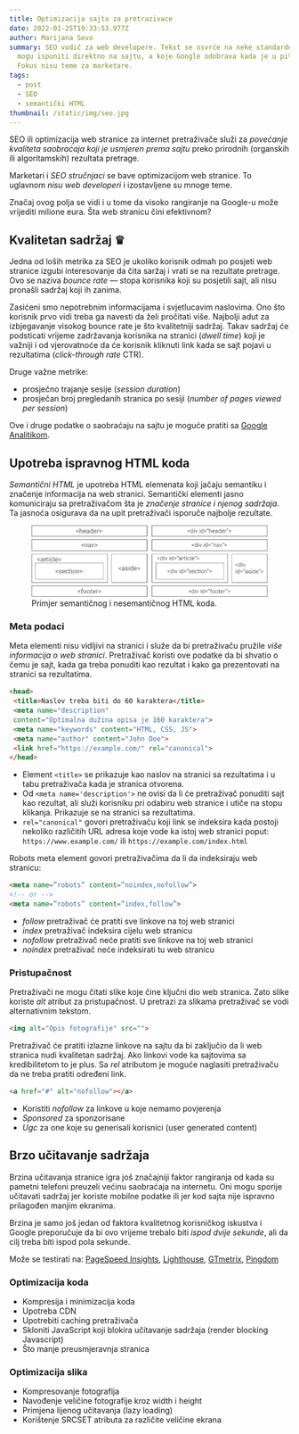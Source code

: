 ```yaml
---
title: Optimizacija sajta za pretrazivace
date: 2022-01-25T19:33:53.977Z
author: Marijana Sevo
summary: SEO vodič za web developere. Tekst se osvrće na neke standarde koji se
  mogu ispuniti direktno na sajtu, a koje Google odobrava kada je u pitanju SEO.
  Fokus nisu teme za marketare.
tags:
  - post
  - SEO
  - semantički HTML
thumbnail: /static/img/seo.jpg
---
```


SEO ili optimizacija web stranice za internet pretraživače služi za <em>povećanje kvaliteta saobraćaja koji je usmjeren prema sajtu</em> preko prirodnih (organskih ili algoritamskih) rezultata pretrage.

<p class="tip right-tip" style="--span-row: 2;">Marketari i <em>SEO stručnjaci</em> se bave optimizacijom web stranice. To uglavnom <em>nisu web developeri</em> i izostavljene su mnoge teme.</p>

Značaj ovog polja se vidi i u tome da visoko rangiranje na Google-u može vrijediti milione eura. Šta web stranicu čini efektivnom?


## Kvalitetan sadržaj ♛ 
Jedna od loših metrika za SEO je ukoliko korisnik odmah po posjeti web stranice izgubi interesovanje da čita saržaj i vrati se na rezultate pretrage. Ovo se naziva <em>bounce rate</em> — stopa korisnika koji su posjetili sajt, ali nisu pronašli sadržaj koji ih zanima. 

Zasićeni smo nepotrebnim informacijama i svjetlucavim naslovima. Ono što korisnik prvo vidi treba ga navesti da želi pročitati više. Najbolji adut za izbjegavanje visokog bounce rate je što kvalitetniji sadržaj.
Takav sadržaj će podsticati vrijeme zadržavanja korisnika na stranici (<em>dwell time</em>) koji je važniji i od vjerovatnoće da će korisnik kliknuti link kada se sajt pojavi u rezultatima (<em>click-through rate</em> CTR). 

Druge važne metrike:
+ <span>prosječno trajanje sesije (<em>session duration</em>)</span>
+ <span>prosječan broj pregledanih stranica po sesiji (<em>number of pages viewed per session</em>)</span>

Ove i druge podatke o saobraćaju na sajtu je moguće pratiti sa [Google Analitikom](https://analytics.google.com/analytics/web/). 


## Upotreba ispravnog HTML koda
<em>Semantični HTML</em> je upotreba HTML elemenata koji jačaju semantiku i značenje informacija na web stranici. Semantički elementi jasno komuniciraju sa pretraživačom šta je <em>značenje stranice i njenog sadržaja</em>. Ta jasnoća osigurava da na upit pretraživači isporuče najbolje rezultate.

<figure>
<img src="/static/img/semantic-vs-non-semantic-html.JPG" alt="Semantic and non-semantic HTML"> 
 <figcaption>Primjer semantičnog i nesemantičnog HTML koda.</figcaption>
</figure>



### Meta podaci

Meta elementi nisu vidljivi na stranici i služe da bi pretraživaču pružile <em>više informacija o web stranici</em>. Pretraživač koristi ove podatke da bi shvatio o čemu je sajt, kada ga treba ponuditi kao rezultat i kako ga prezentovati na stranici sa rezultatima.

``` html
<head>
 <title>Naslov treba biti do 60 karaktera</title>
 <meta name="description" 
 content="Optimalna dužina opisa je 160 karaktera">
 <meta name="keywords" content="HTML, CSS, JS">
 <meta name="author" content="John Doe">
 <link href="https://example.com/" rel="canonical">
</head>
```

+ <span>Element `<title>` se prikazuje kao naslov na stranici sa rezultatima i u tabu pretraživača kada je stranica otvorena.</span>
+ <span>Od `<meta name='description'>` ne ovisi da li će pretraživač ponuditi sajt kao rezultat, ali služi korisniku pri odabiru web stranice i utiče na stopu klikanja. Prikazuje se na stranici sa rezultatima.</span>
+ <span>`rel="canonical"` govori pretraživaču koji link se indeksira kada postoji nekoliko različitih URL adresa koje vode ka istoj web stranici poput: `https://www.example.com/` ili `https://example.com/index.html`</span>

Robots meta element govori pretraživačima da li da indeksiraju web stranicu:

``` html
<meta name=”robots” content=”noindex,nofollow”>
<!-- or -->
<meta name=”robots” content=”index,follow”>
```

+ <span><em>follow</em> pretraživač će pratiti sve linkove na toj web stranici</span>
+ <span><em>index</em> pretraživač indeksira cijelu web stranicu</span>
+ <span><em>nofollow</em> pretraživač neće pratiti sve linkove na toj web stranici</span>
+ <span><em>noindex</em> pretraživač neće indeksirati tu web stranicu</span>

### Pristupačnost

Pretraživači ne mogu čitati slike koje čine ključni dio web stranica. Zato slike koriste <em>alt</em> atribut za pristupačnost. U pretrazi za slikama pretraživač se vodi alternativnim tekstom.

``` html
<img alt="Opis fotografije" src="">
```

Pretraživač će pratiti izlazne linkove na sajtu da bi zaključio da li web stranica nudi kvalitetan sadržaj. Ako linkovi vode ka sajtovima sa kredibilitetom to je plus. Sa <em>rel</em> atributom je moguće naglasiti pretraživaču da ne treba pratiti određeni link. 

``` html
<a href="#" alt="nofollow"></a>
```

+ <span>Koristiti <em>nofollow</em> za linkove u koje nemamo povjerenja</span>
+ <span><em>Sponsored</em> za sponzorisane</span>
+ <span><em>Ugc</em> za one koje su generisali korisnici (user generated content)</span>


## Brzo učitavanje sadržaja <i role="img" aria-label="JavaScript" title="JavaScript" class="fas fa-bolt"></i>

Brzina učitavanja stranice igra još značajniji faktor rangiranja od kada su pametni telefoni preuzeli većinu saobraćaja na internetu. Oni mogu sporije učitavati sadržaj jer koriste mobilne podatke ili jer kod sajta nije ispravno prilagođen manjim ekranima. 

Brzina je samo još jedan od faktora kvalitetnog korisničkog iskustva i Google preporučuje da bi ovo vrijeme trebalo biti <em>ispod dvije sekunde</em>, ali da cilj treba biti ispod pola sekunde.

<p class="tip right-tip" style="--span-row: 1;">Može se testirati na: <a href="http://developers.google.com/speed/pagespeed/insights">PageSpeed Insights</a>, <a href="http://developers.google.com/web/tools/lighthouse">Lighthouse</a>, <a href="http://gtmetrix.com/">GTmetrix</a>, <a href="https://tools.pingdom.com/">Pingdom</a></p>


### Optimizacija koda

+ Kompresija i minimizacija koda 
+ Upotreba CDN
+ Upotrebiti caching pretraživača
+ Skloniti JavaScript koji blokira učitavanje sadržaja (render blocking Javascript)
+ Što manje preusmjeravnja stranica

### Optimizacija slika

+ Kompresovanje fotografija
+ Navođenje veličine fotografije kroz width i height
+ Primjena lijenog učitavanja (lazy loading)
+ Korištenje SRCSET atributa za različite veličine ekrana


